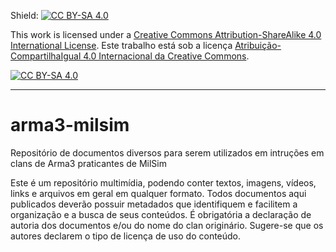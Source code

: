 Shield: [![CC BY-SA 4.0][cc-by-sa-shield]][cc-by-sa]

This work is licensed under a
[Creative Commons Attribution-ShareAlike 4.0 International License][cc-by-sa].
Este trabalho está sob a licença
[Atribuição-CompartilhaIgual 4.0 Internacional da Creative Commons][pt-br].

[![CC BY-SA 4.0][cc-by-sa-image]][cc-by-sa]

[cc-by-sa]: http://creativecommons.org/licenses/by-sa/4.0/
[cc-by-sa-image]: https://licensebuttons.net/l/by-sa/4.0/88x31.png
[cc-by-sa-shield]: https://img.shields.io/badge/License-CC%20BY--SA%204.0-lightgrey.svg
[pt-br]: https://creativecommons.org/licenses/by-sa/4.0/legalcode.pt

---

# arma3-milsim
Repositório de documentos diversos para serem utilizados em intruções em clans de Arma3 praticantes de MilSim

Este é um repositório multimídia, podendo conter textos, imagens, vídeos, links e arquivos em geral em qualquer formato. Todos documentos aqui publicados deverão possuir metadados que identifiquem e facilitem a organização e a busca de seus conteúdos. É obrigatória a declaração de autoria dos documentos e/ou do nome do clan originário. Sugere-se que os autores declarem o tipo de licença de uso do conteúdo.
